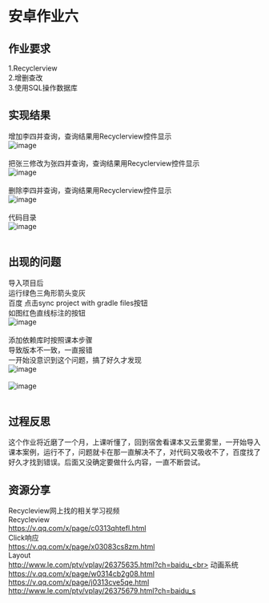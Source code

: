 安卓作业六
===========
作业要求<br>
-----------
1.Recyclerview<br>
2.增删查改<br>
3.使用SQL操作数据库<br>

实现结果<br>
-----------
增加李四并查询，查询结果用Recyclerview控件显示<br>
![image](https://github.com/LS-56/2017112109_android/blob/master/P6.4/images/picture1.png)<br><br>
把张三修改为张四并查询，查询结果用Recyclerview控件显示<br>
![image](https://github.com/LS-56/2017112109_android/blob/master/P6.4/images/picture2.png)<br><br>
删除李四并查询，查询结果用Recyclerview控件显示<br>
![image](https://github.com/LS-56/2017112109_android/blob/master/P6.4/images/picture3.png)<br><br>
代码目录<br>
![image](https://github.com/LS-56/2017112109_android/blob/master/P6.4/images/picture7.png)<br><br>


出现的问题<br>
-----------
导入项目后<br>
运行绿色三角形箭头变灰<br>
百度  点击sync project with gradle files按钮<br>
如图红色直线标注的按钮<br>
![image](https://github.com/LS-56/2017112109_android/blob/master/P6.4/images/picture4.png)<br><br>
添加依赖库时按照课本步骤<br>
导致版本不一致，一直报错<br>
一开始没意识到这个问题，搞了好久才发现<br>
![image](https://github.com/LS-56/2017112109_android/blob/master/P6.4/images/picture5.png)<br><br>
![image](https://github.com/LS-56/2017112109_android/blob/master/P6.4/images/picture6.png)<br><br>

过程反思<br>
-----------
这个作业将近磨了一个月，上课听懂了，回到宿舍看课本又云里雾里，一开始导入课本案例，运行不了，问题就卡在那一直解决不了，对代码又吸收不了，百度找了好久才找到错误。后面又没确定要做什么内容，一直不断尝试。<br>

资源分享<br>
-----------
Recycleview网上找的相关学习视频<br>
Recycleview<br>
https://v.qq.com/x/page/c0313qhtefl.html<br>
Click响应<br>
https://v.qq.com/x/page/x03083cs8zm.html<br>
Layout<br>
http://www.le.com/ptv/vplay/26375635.html?ch=baidu_<br>
动画系统<br>
https://v.qq.com/x/page/w0314cb2g08.html<br>
https://v.qq.com/x/page/j0313cve5qe.html<br>
http://www.le.com/ptv/vplay/26375679.html?ch=baidu_s<br>

